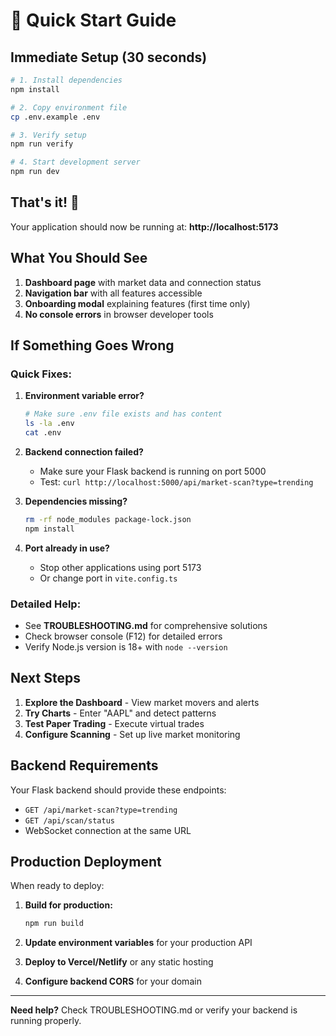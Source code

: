 # 🚀 Quick Start Guide

## Immediate Setup (30 seconds)

```bash
# 1. Install dependencies
npm install

# 2. Copy environment file
cp .env.example .env

# 3. Verify setup
npm run verify

# 4. Start development server
npm run dev
```

## That's it! 🎉

Your application should now be running at: **http://localhost:5173**

## What You Should See

1. **Dashboard page** with market data and connection status
2. **Navigation bar** with all features accessible
3. **Onboarding modal** explaining features (first time only)
4. **No console errors** in browser developer tools

## If Something Goes Wrong

### Quick Fixes:

1. **Environment variable error?**
   ```bash
   # Make sure .env file exists and has content
   ls -la .env
   cat .env
   ```

2. **Backend connection failed?**
   - Make sure your Flask backend is running on port 5000
   - Test: `curl http://localhost:5000/api/market-scan?type=trending`

3. **Dependencies missing?**
   ```bash
   rm -rf node_modules package-lock.json
   npm install
   ```

4. **Port already in use?**
   - Stop other applications using port 5173
   - Or change port in `vite.config.ts`

### Detailed Help:
- See **TROUBLESHOOTING.md** for comprehensive solutions
- Check browser console (F12) for detailed errors
- Verify Node.js version is 18+ with `node --version`

## Next Steps

1. **Explore the Dashboard** - View market movers and alerts
2. **Try Charts** - Enter "AAPL" and detect patterns
3. **Test Paper Trading** - Execute virtual trades
4. **Configure Scanning** - Set up live market monitoring

## Backend Requirements

Your Flask backend should provide these endpoints:
- `GET /api/market-scan?type=trending`
- `GET /api/scan/status`
- WebSocket connection at the same URL

## Production Deployment

When ready to deploy:

1. **Build for production:**
   ```bash
   npm run build
   ```

2. **Update environment variables** for your production API
3. **Deploy to Vercel/Netlify** or any static hosting
4. **Configure backend CORS** for your domain

---

**Need help?** Check TROUBLESHOOTING.md or verify your backend is running properly.